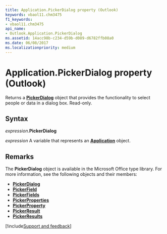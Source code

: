 ```yaml
---
title: Application.PickerDialog property (Outlook)
keywords: vbaol11.chm3475
f1_keywords:
- vbaol11.chm3475
api_name:
- Outlook.Application.PickerDialog
ms.assetid: 14acc98b-c234-d59b-d089-d6782ffb08a0
ms.date: 06/08/2017
ms.localizationpriority: medium
---
```



# Application.PickerDialog property (Outlook)

Returns a **[PickerDialog](Office.PickerDialog.md)** object that provides the functionality to select people or data in a dialog box. Read-only.


## Syntax

_expression_.**PickerDialog**

_expression_ A variable that represents an **[Application](Outlook.Application.md)** object.


## Remarks

The **PickerDialog** object is available in the Microsoft Office type library. For more information, see the following objects and their members:

- **[PickerDialog](Office.PickerDialog.md)**   
- **[PickerField](Office.PickerField.md)**    
- **[PickerFields](Office.PickerFields.md)**    
- **[PickerProperties](Office.PickerProperties.md)**    
- **[PickerProperty](Office.PickerProperty.md)**    
- **[PickerResult](Office.PickerResult.md)**    
- **[PickerResults](Office.PickerResults.md)**
    



[!include[Support and feedback](~/includes/feedback-boilerplate.md)]